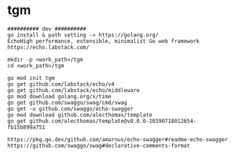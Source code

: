 # tgm

	########## dev ##########
	go install & path setting -> https://golang.org/
	EchoHigh performance, extensible, minimalist Go web framework
	https://echo.labstack.com/

	mkdir -p <work_path>/tgm
	cd <work_path>/tgm

	go mod init tgm
	go get github.com/labstack/echo/v4
	go get github.com/labstack/echo/middleware
	go mod download golang.org/x/time
    go get github.com/swaggo/swag/cmd/swag
    go get -u github.com/swaggo/echo-swagger
	go mod download github.com/alecthomas/template
	go get github.com/alecthomas/template@v0.0.0-20190718012654-fb15b899a751

	https://pkg.go.dev/github.com/amarnus/echo-swagger#readme-echo-swagger
    https://github.com/swaggo/swag#declarative-comments-format
